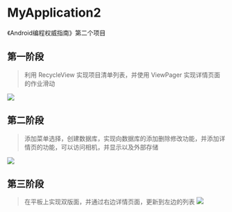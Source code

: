 # MyApplication2
《Android编程权威指南》第二个项目
## 第一阶段
> 利用 RecycleView 实现项目清单列表，并使用 ViewPager 实现详情页面的作业滑动

![](http://ww1.sinaimg.cn/mw690/006rAlqhly1fji1dq6htgj30ax0mftcb.jpg)

## 第二阶段
> 添加菜单选择，创建数据库，实现向数据库的添加删除修改功能，并添加详情页的功能，可以访问相机，并显示以及外部存储

![](http://ww1.sinaimg.cn/mw690/006rAlqhly1fkfkl0nn77j30ct0nvdj7.jpg)

## 第三阶段
> 在平板上实现双版面，并通过右边详情页面，更新到左边的列表
![](http://ww1.sinaimg.cn/large/006rAlqhly1fkk15mhdb2j30ml0cymz0.jpg)
